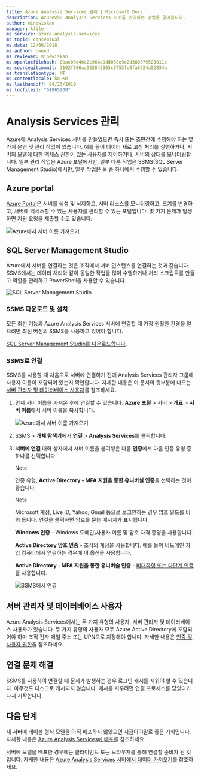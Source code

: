 ```yaml
---
title: Azure Analysis Services 관리 | Microsoft Docs
description: Azure에서 Analysis Services 서버를 관리하는 방법을 알아봅니다.
author: minewiskan
manager: kfile
ms.service: azure-analysis-services
ms.topic: conceptual
ms.date: 12/06/2018
ms.author: owend
ms.reviewer: minewiskan
ms.openlocfilehash: 0bae06d46c2c96ba9dd058e9c2d380379523811c
ms.sourcegitcommit: 3102f886aa962842303c8753fe8fa5324a52834a
ms.translationtype: MT
ms.contentlocale: ko-KR
ms.lasthandoff: 04/23/2019
ms.locfileid: "61065200"
---
```

# <a name="manage-analysis-services"></a>Analysis Services 관리
Azure에 Analysis Services 서버를 만들었으면 즉시 또는 조만간에 수행해야 하는 몇 가지 운영 및 관리 작업이 있습니다. 예를 들어 데이터 새로 고침 처리를 실행하거나, 서버의 모델에 대한 액세스 권한이 있는 사용자를 제어하거나, 서버의 상태를 모니터링합니다. 일부 관리 작업은 Azure 포털에서만, 일부 다른 작업은 SSMS(SQL Server Management Studio)에서만, 일부 작업은 둘 중 하나에서 수행할 수 있습니다.

## <a name="azure-portal"></a>Azure portal
[Azure Portal](https://portal.azure.com/)은 서버를 생성 및 삭제하고, 서버 리소스를 모니터링하고, 크기를 변경하고, 서버에 액세스할 수 있는 사용자를 관리할 수 있는 포털입니다.  몇 가지 문제가 발생하면 지원 요청을 제출할 수도 있습니다.

![Azure에서 서버 이름 가져오기](./media/analysis-services-manage/aas-manage-portal.png)

## <a name="sql-server-management-studio"></a>SQL Server Management Studio
Azure에서 서버를 연결하는 것은 조직에서 서버 인스턴스를 연결하는 것과 같습니다. SSMS에서는 데이터 처리와 같이 동일한 작업을 많이 수행하거나 처리 스크립트를 만들고 역할을 관리하고 PowerShell을 사용할 수 있습니다.
  
![SQL Server Management Studio](./media/analysis-services-manage/aas-manage-ssms.png)

### <a name="download-and-install-ssms"></a>SSMS 다운로드 및 설치
모든 최신 기능과 Azure Analysis Services 서버에 연결할 때 가장 원활한 환경을 얻으려면 최신 버전의 SSMS를 사용하고 있어야 합니다. 

[SQL Server Management Studio를 다운로드합니다](https://docs.microsoft.com/sql/ssms/download-sql-server-management-studio-ssms).


### <a name="to-connect-with-ssms"></a>SSMS로 연결
 SSMS를 사용할 때 처음으로 서버에 연결하기 전에 Analysis Services 관리자 그룹에 사용자 이름이 포함되어 있는지 확인합니다. 자세한 내용은 이 문서의 뒷부분에 나오는 [서버 관리자 및 데이터베이스 사용자](#server-administrators-and-database-users)를 참조하세요.

1. 먼저 서버 이름을 가져온 후에 연결할 수 있습니다. **Azure 포털** > 서버 > **개요** > **서버 이름**에서 서버 이름을 복사합니다.
   
    ![Azure에서 서버 이름 가져오기](./media/analysis-services-deploy/aas-deploy-get-server-name.png)
2. SSMS > **개체 탐색기**에서 **연결** > **Analysis Services**를 클릭합니다.
3. **서버에 연결** 대화 상자에서 서버 이름을 붙여넣은 다음 **인증**에서 다음 인증 유형 중 하나를 선택합니다.   
    > [!NOTE]
    > 인증 유형, **Active Directory - MFA 지원을 통한 유니버설 인증**을 선택하는 것이 좋습니다.

    > [!NOTE]
    > Microsoft 계정, Live ID, Yahoo, Gmail 등으로 로그인하는 경우 암호 필드를 비워 둡니다. 연결을 클릭하면 암호를 묻는 메시지가 표시됩니다.

    **Windows 인증** - Windows 도메인\사용자 이름 및 암호 자격 증명을 사용합니다.

    **Active Directory 암호 인증** - 조직의 계정을 사용합니다. 예를 들어 비도메인 가입 컴퓨터에서 연결하는 경우에 이 옵션을 사용합니다.

    **Active Directory - MFA 지원을 통한 유니버슬 인증** - [비대화형 또는 다단계 인증](../sql-database/sql-database-ssms-mfa-authentication.md)을 사용합니다. 
   
    ![SSMS에서 연결](./media/analysis-services-manage/aas-manage-connect-ssms.png)

## <a name="server-administrators-and-database-users"></a>서버 관리자 및 데이터베이스 사용자
Azure Analysis Services에서는 두 가지 유형의 사용자, 서버 관리자 및 데이터베이스 사용자가 있습니다. 두 가지 유형의 사용자 모두 Azure Active Directory에 포함되어야 하며 조직 전자 메일 주소 또는 UPN으로 지정해야 합니다. 자세한 내용은 [인증 및 사용자 권한](analysis-services-manage-users.md)을 참조하세요.


## <a name="troubleshooting-connection-problems"></a>연결 문제 해결
SSMS를 사용하여 연결할 때 문제가 발생하는 경우 로그인 캐시를 지워야 할 수 있습니다. 아무것도 디스크로 캐시되지 않습니다. 캐시를 지우려면 연결 프로세스를 닫았다가 다시 시작합니다. 

## <a name="next-steps"></a>다음 단계
새 서버에 테이블 형식 모델을 아직 배포하지 않았으면 지금이야말로 좋은 기회입니다. 자세한 내용은 [Azure Analysis Services에 배포](analysis-services-deploy.md)를 참조하세요.

서버에 모델을 배포한 경우에는 클라이언트 또는 브라우저를 통해 연결할 준비가 된 것입니다. 자세한 내용은 [Azure Analysis Services 서버에서 데이터 가져오기](analysis-services-connect.md)를 참조하세요.

